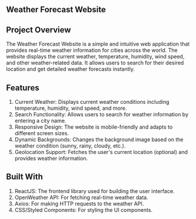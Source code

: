 ## Weather Forecast Website
## Project Overview
The Weather Forecast Website is a simple and intuitive web application that provides real-time weather information for cities across the world. The website displays the current weather, temperature, humidity, wind speed, and other weather-related data. It allows users to search for their desired location and get detailed weather forecasts instantly.

## Features
1) Current Weather: Displays current weather conditions including temperature, humidity, wind speed, and more.
2) Search Functionality: Allows users to search for weather information by entering a city name.
3) Responsive Design: The website is mobile-friendly and adapts to different screen sizes.
4) Dynamic Backgrounds: Changes the background image based on the weather condition (sunny, rainy, cloudy, etc.).
5) Geolocation Support: Fetches the user's current location (optional) and provides weather information.

## Built With
1) ReactJS: The frontend library used for building the user interface.
2) OpenWeather API: For fetching real-time weather data.
3) Axios: For making HTTP requests to the weather API.
4) CSS/Styled Components: For styling the UI components.
